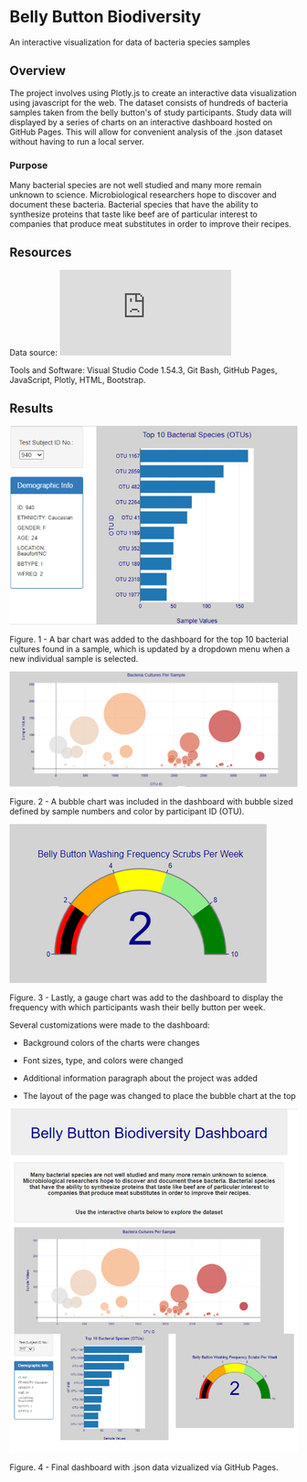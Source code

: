 # Belly Button Biodiversity

An interactive visualization for data of bacteria species samples

## Overview

The project involves using Plotly.js to create an interactive data visualization using javascript for the web. The dataset consists of hundreds of bacteria samples taken from the belly button's of study participants. Study data will displayed by a series of charts on an interactive dashboard hosted on GitHub Pages. This will allow for convenient analysis of the .json dataset without having to run a local server. 

### Purpose

Many bacterial species are not well studied and many more remain unknown to science. Microbiological researchers hope to discover and document these bacteria. Bacterial species that have the ability to synthesize proteins that taste like beef are of particular interest to companies that produce meat substitutes in order to improve their recipes.

## Resources

Data source: ![samples.json](https://github.com/jkenning/Belly_Button_Biodiversity/blob/main/samples.json)

Tools and Software: Visual Studio Code 1.54.3, Git Bash, GitHub Pages, JavaScript, Plotly, HTML, Bootstrap.

## Results

![](https://github.com/jkenning/Belly_Button_Biodiversity/blob/main/Images/bar_chart.png)

Figure. 1 - A bar chart was added to the dashboard for the top 10 bacterial cultures found in a sample, which is updated by a dropdown menu when a new individual sample is selected.

![](https://github.com/jkenning/Belly_Button_Biodiversity/blob/main/Images/bubble_chart.png)

Figure. 2 - A bubble chart was included in the dashboard with bubble sized defined by sample numbers and color by participant ID (OTU).

![](https://github.com/jkenning/Belly_Button_Biodiversity/blob/main/Images/gauge_chart.png)

Figure. 3 - Lastly, a gauge chart was add to the dashboard to display the frequency with which participants wash their belly button per week. 

Several customizations were made to the dashboard:

* Background colors of the charts were changes

* Font sizes, type, and colors were changed

* Additional information paragraph about the project was added

* The layout of the page was changed to place the bubble chart at the top

![](https://github.com/jkenning/Belly_Button_Biodiversity/blob/main/Images/dashboard.png)

Figure. 4 - Final dashboard with .json data vizualized via GitHub Pages.